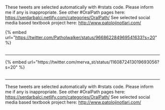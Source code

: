 

These tweets are selected automatically with #rstats code. Please inform me if any is inappropriate.
See other #OralPath pages here: https://serdarbalci.netlify.com/categories/OralPath/ 
See selected social media based textbook project here: http://www.patolojinotlari.com/

{% embed url="https://twitter.com/Patholwalker/status/966862284969541633?s=20" %}<br>
<br>
<hr>
{% embed url="https://twitter.com/merva_st/status/1160872413019693056?s=20" %}<br>
<br>
<hr>


These tweets are selected automatically with #rstats code. Please inform me if any is inappropriate.
See other #OralPath pages here: https://serdarbalci.netlify.com/categories/OralPath/ 
See selected social media based textbook project here: http://www.patolojinotlari.com/
